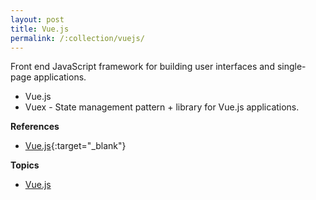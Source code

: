 ```yaml
---
layout: post
title: Vue.js
permalink: /:collection/vuejs/
---
```


Front end JavaScript framework for building user interfaces and single-page applications.
- Vue.js
- Vuex - State management pattern + library for Vue.js applications.

**References**
- [Vue.js](https://vuejs.org/){:target="_blank"}

**Topics**
- [Vue.js](intro)